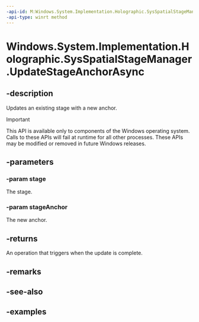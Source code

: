 ```yaml
---
-api-id: M:Windows.System.Implementation.Holographic.SysSpatialStageManager.UpdateStageAnchorAsync(Windows.Perception.Spatial.SpatialStageFrameOfReference,Windows.Perception.Spatial.SpatialAnchor)
-api-type: winrt method
---
```


<!-- Method syntax.
public IAsyncAction SysSpatialStageManager.UpdateStageAnchorAsync(SpatialStageFrameOfReference stage, SpatialAnchor stageAnchor)
-->

# Windows.System.Implementation.Holographic.SysSpatialStageManager.UpdateStageAnchorAsync

## -description
Updates an existing stage with a new anchor.

> [!IMPORTANT]
> This API is available only to components of the Windows operating system.  Calls to these APIs will fail at runtime for all other processes.  These APIs may be modified or removed in future Windows releases.

## -parameters
### -param stage
The stage.

### -param stageAnchor
The new anchor.

## -returns
An operation that triggers when the update is complete.

## -remarks

## -see-also

## -examples

